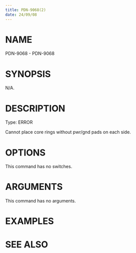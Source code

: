 ```yaml
---
title: PDN-9068(2)
date: 24/09/08
---
```


# NAME

PDN-9068 - PDN-9068

# SYNOPSIS

N/A.

# DESCRIPTION

Type: ERROR

Cannot place core rings without pwr/gnd pads on each side.

# OPTIONS

This command has no switches.

# ARGUMENTS

This command has no arguments.

# EXAMPLES

# SEE ALSO
